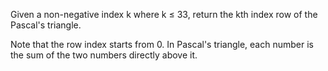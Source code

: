 Given a non-negative index k where k ≤ 33, return the kth index row of the Pascal's triangle.

Note that the row index starts from 0.
In Pascal's triangle, each number is the sum of the two numbers directly above it.